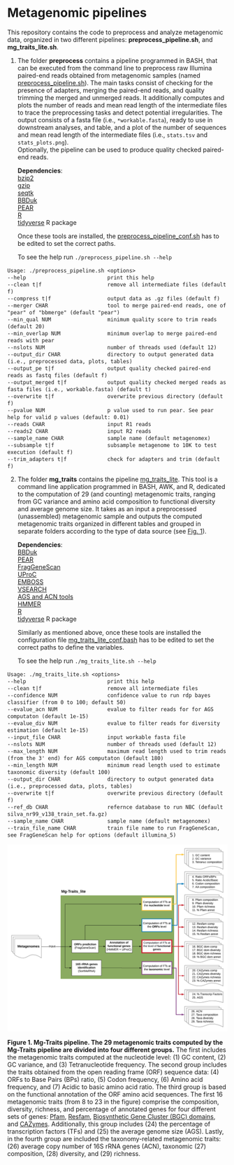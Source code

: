 # Metagenomic pipelines
This repository contains the code to preprocess and analyze metagenomic data, organized in two different pipelines: **preprocess_pipeline.sh**, and **mg_traits_lite.sh**. 

1. The folder **preprocess** contains a pipeline programmed in BASH, that can be executed from the command line to preprocess raw Illumina paired-end reads obtained from metagenomic samples (named [preprocess_pipeline.sh](https://github.com/pereiramemo/metagenomic_pipelines/blob/main/preprocess/preprocess_pipeline.sh)). The main tasks consist of checking for the presence of adapters, merging the paired-end reads, and quality trimming the merged and unmerged reads. It additionally computes and plots the number of reads and mean read length of the intermediate files to trace the preprocessing tasks and detect potential irregularities. The output consists of a fasta file (i.e., ```*workable.fasta```), ready to use in downstream analyses, and table, and a plot of the number of sequences and mean read length of the intermediate files (i.e., ```stats.tsv``` and ```stats_plots.png```).  
Optionally, the pipeline can be used to produce quality checked paired-end reads.

    **Dependencies**:  
[bzip2](http://www.bzip.org)  
[gzip](https://www.gzip.org)  
[seqtk](https://github.com/lh3/seqtk)  
[BBDuk](https://jgi.doe.gov/data-and-tools/bbtools/bb-tools-user-guide/bbduk-guide)  
[PEAR](https://cme.h-its.org/exelixis/web/software/pear)  
[R](https://www.r-project.org)  
[tidyverse](https://www.tidyverse.org) R package  

    Once these tools are installed, the [preprocess_pipeline_conf.sh](https://github.com/pereiramemo/metagenomic_pipelines/blob/main/preprocess/preprocess_pipeline_conf.sh) has to be edited to set the correct paths.

    To see the help run ```./preprocess_pipeline.sh --help```

```
Usage: ./preprocess_pipeline.sh <options>
--help                          print this help  
--clean t|f                     remove all intermediate files (default f)
--compress t|f                  output data as .gz files (default f)  
--merger CHAR                   tool to merge paired-end reads, one of "pear" of "bbmerge" (default "pear")  
--min_qual NUM                  minimum quality score to trim reads (default 20)  
--min_overlap NUM               minimum overlap to merge paired-end reads with pear  
--nslots NUM                    number of threads used (default 12)  
--output_dir CHAR               directory to output generated data (i.e., preprocessed data, plots, tables)  
--output_pe t|f                 output quality checked paired-end reads as fastq files (default f)  
--output_merged t|f             output quality checked merged reads as fasta files (i.e., workable.fasta) (default t)  
--overwrite t|f                 overwrite previous directory (default f)
--pvalue NUM                    p value used to run pear. See pear help for valid p values (default: 0.01)  
--reads CHAR                    input R1 reads  
--reads2 CHAR                   input R2 reads  
--sample_name CHAR              sample name (default metagenomex)  
--subsample t|f                 subsample metagenome to 10K to test execution (default f)  
--trim_adapters t|f             check for adapters and trim (default f)  
```

2. The folder **mg_traits** contains the pipeline [mg_traits_lite](https://github.com/pereiramemo/metagenomic_pipelines/blob/main/mg_traits/mg_traits_lite.sh). This tool is a command line application programmed in BASH, AWK, and R, dedicated to the computation of
29 (and counting) metagenomic traits, ranging from GC variance and amino acid composition to functional diversity and average genome size. It takes as an input a preprocessed (unassembled) metagenomic sample and outputs the computed metagenomic traits organized in different tables and grouped in separate folders according to the type of data source
(see [Fig. 1](#figure1)). 

    **Dependencies**:  
[BBDuk](https://jgi.doe.gov/data-and-tools/bbtools/bb-tools-user-guide/bbduk-guide)  
[PEAR](https://cme.h-its.org/exelixis/web/software/pear)  
[FragGeneScan](https://omics.informatics.indiana.edu/FragGeneScan/)  
[UProC](http://uproc.gobics.de/)  
[EMBOSS](http://emboss.sourceforge.net/)  
[VSEARCH](https://github.com/torognes/vsearch)  
[AGS and ACN tools](https://github.com/pereiramemo/AGS-and-ACN-tools)  
[HMMER](http://hmmer.org)  
[R](https://www.r-project.org)  
[tidyverse](https://www.tidyverse.org) R package  


    Similarly as mentioned above, once these tools are installed the configuration file [mg_traits_lite_conf.bash](https://github.com/pereiramemo/metagenomic_pipelines/blob/main/mg_traits/mg_traits_lite_conf.sh) has to be edited to set the correct paths to define the variables.

    To see the help run ```./mg_traits_lite.sh --help```  


```
Usage: ./mg_traits_lite.sh <options>
--help                          print this help
--clean t|f                     remove all intermediate files
--confidence NUM                confidence value to run rdp bayes classifier (from 0 to 100; default 50)
--evalue_acn NUM                evalue to filter reads for for AGS computaton (default 1e-15)
--evalue_div NUM                evalue to filter reads for diversity estimation (default 1e-15)
--input_file CHAR               input workable fasta file
--nslots NUM                    number of threads used (default 12)
--max_length NUM                maximum read length used to trim reads (from the 3' end) for AGS computaton (default 180)
--min_length NUM                minimum read length used to estimate taxonomic diversity (default 100)
--output_dir CHAR               directory to output generated data (i.e., preprocessed data, plots, tables)
--overwrite t|f                 overwrite previous directory (default f)
--ref_db CHAR                   refernce database to run NBC (default silva_nr99_v138_train_set.fa.gz) 
--sample_name CHAR              sample name (default metagenomex)
--train_file_name CHAR          train file name to run FragGeneScan, see FragGeneScan help for options (default illumina_5)

```

<a name="figure1">
</a>

![Figure 1](./figures_and_tables/Mg_Traits_Lite-ENG.png)

__Figure 1. Mg-Traits pipeline. The 29 metagenomic traits computed by the Mg-Traits pipeline are divided into four different groups.__ 
The first includes the metagenomic traits computed at the nucleotide level: (1) GC content, (2) GC variance, and (3) Tetranucleotide frequency. 
The second group includes the traits obtained from the open reading frame (ORF) sequence data: (4) ORFs to Base Pairs (BPs) ratio, (5) Codon frequency, (6) Amino acid frequency, and (7) Acidic to basic amino acid ratio. 
The third group is based on the functional annotation of the ORF amino acid sequences. The first 16 metagenomic traits (from 8 to 23 in the figure) comprise the composition, diversity, richness, and percentage of annotated genes for
four different sets of genes: [Pfam](https://pfam.xfam.org), [Resfam](http://www.dantaslab.org/resfams), [Biosynthetic Gene Cluster (BGC) domains](https://doi.org/10.1101/2021.01.20.427441), and [CAZymes](https://bcb.unl.edu/dbCAN2/). 
Additionally, this group includes (24) the percentage of transcription factors (TFs) and (25) the average genome size (AGS). 
Lastly, in the fourth group are included the taxonomy-related metagenomic traits: (26) average copy number of 16S rRNA genes (ACN), taxonomic (27) composition, (28) diversity, and (29) richness.  



